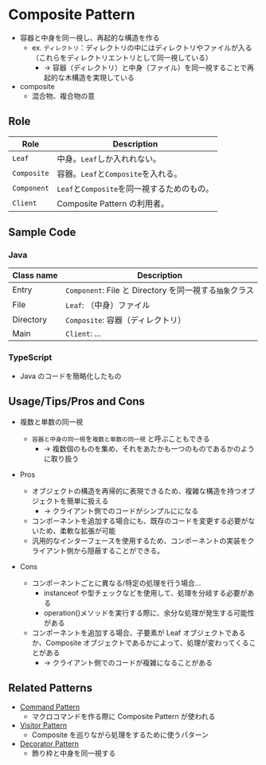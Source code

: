 # Composite Pattern

- 容器と中身を同一視し、再起的な構造を作る
  - ex. `ディレクトリ`：ディレクトリの中にはディレクトリやファイルが入る（これらをディレクトリエントリとして同一視している）
    - → 容器（ディレクトリ）と中身（ファイル）を同一視することで再起的な木構造を実現している
- composite
  - 混合物、複合物の意

## Role

| Role        | Description                                 |
| ----------- | ------------------------------------------- |
| `Leaf`      | 中身。`Leaf`しか入れれない。                |
| `Composite` | 容器。`Leaf`と`Composite`を入れる。         |
| `Component` | `Leaf`と`Composite`を同一視するためのもの。 |
| `Client`    | Composite Pattern の利用者。                |

## Sample Code

### Java

| Class name | Description                                             |
| ---------- | ------------------------------------------------------- |
| Entry      | `Component`: File と Directory を同一視する`抽象`クラス |
| File       | `Leaf`: （中身）ファイル                                |
| Directory  | `Composite`: 容器（ディレクトリ）                       |
| Main       | `Client`: ...                                           |

### TypeScript

- Java のコードを簡略化したもの

## Usage/Tips/Pros and Cons

- 複数と単数の同一視
  - `容器と中身の同一視`を`複数と単数の同一視` と呼ぶこともできる
    - → 複数個のものを集め、それをあたかも一つのものであるかのように取り扱う
- Pros

  - オブジェクトの構造を再帰的に表現できるため、複雑な構造を持つオブジェクトを簡単に扱える
    - → クライアント側でのコードがシンプルにになる
  - コンポーネントを追加する場合にも、既存のコードを変更する必要がないため、柔軟な拡張が可能
  - 汎用的なインターフェースを使用するため、コンポーネントの実装をクライアント側から隠蔽することができる。

- Cons
  - コンポーネントごとに異なる/特定の処理を行う場合...
    - instanceof や型チェックなどを使用して、処理を分岐する必要がある
    - operation()メソッドを実行する際に、余分な処理が発生する可能性がある
  - コンポーネントを追加する場合、子要素が Leaf オブジェクトであるか、Composite オブジェクトであるかによって、処理が変わってくることがある
    - → クライアント側でのコードが複雑になることがある

## Related Patterns

- [Command Pattern](../22-command-pattern/)
  - マクロコマンドを作る際に Composite Pattern が使われる
- [Visitor Pattern](../13-visitor-pattern/)
  - Composite を巡りながら処理をするために使うパターン
- [Decorator Pattern](../12-decorator-pattern/)
  - 飾り枠と中身を同一視する
